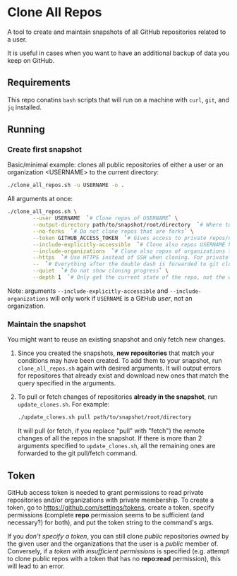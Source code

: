 # Clone All Repos

A tool to create and maintain snapshots of all GitHub repositories related to a user.

It is useful in cases when you want to have an additional backup of data you keep on GitHub.

## Requirements

This repo conatins `bash` scripts that will run on a machine with `curl`, `git`, and `jq` installed.

## Running

### Create first snapshot

Basic/minimal example: clones all public repositories of either a user or an organization \<USERNAME\>
to the current directory:
```bash
./clone_all_repos.sh -u USERNAME -o .
```

All arguments at once:
```bash
./clone_all_repos.sh \
        --user USERNAME  `# Clone repos of USERNAME` \
        --output-directory path/to/snapshot/root/directory  `# Where to store the snapshot` \
        --no-forks  `# Do not clone repos that are forks` \
        --token GITHUB_ACCESS_TOKEN  `# Gives access to private repos/orgs, see details in README` \
        --include-explicitly-accessible  `# Clone also repos USERNAME has explicit access to` \
        --include-organizations  `# Clone also repos of organizations that USERNAME belongs to` \
        --https  `# Use HTTPS instead of SSH when cloning. For private repos the token will be stored in the cloning URL!!` \
        --  `# Everything after the double dash is forwarded to git clone, for example:` \
        --quiet  `# Do not show cloning progress` \
        --depth 1  `# Only get the current state of the repo, not the whole commits history`
```

Note: arguments `--include-explicitly-accessible` and `--include-organizations` will only work if `USERNAME`
is a GitHub _user_, not an organization.

### Maintain the snapshot

You might want to reuse an existing snapshot and only fetch new changes.

1.  Since you created the snapshots, **new repositories** that match your conditions may have been created.
    To add them to your snapshot, run `clone_all_repos.sh` again with desired arguments. It will output errors
    for repositores that already exist and download new ones that match the query specified in the arguments.

2.  To pull or fetch changes of repositories **already in the snapshot**, run `update_clones.sh`. For example:
    ```bash
    ./update_clones.sh pull path/to/snapshot/root/directory
    ```
    It will pull (or fetch, if you replace "pull" with "fetch") the remote changes of all the repos in the
    snapshot. If there is more than 2 arguments specified to `update_clones.sh`, all the remaining ones are
    forwarded to the git pull/fetch command.

## Token

GitHub access token is needed to grant permissions to read private repositories and/or organizations with private
membership. To create a token, go to https://github.com/settings/tokens, create a token, specify permissions
(complete **repo** permission seems to be sufficient (and necessary?) for both), and put the token string to the
command's args.

If you _don't specify a token_, you can still clone _public_ repositories _owned_ by the given user and the
organizations that the user is a _public_ member of. Conversely, if a _token with insufficient permissions_ is
specified (e.g. attempt to clone public repos with a token that has no **repo:read** permission), this will
lead to an error.
